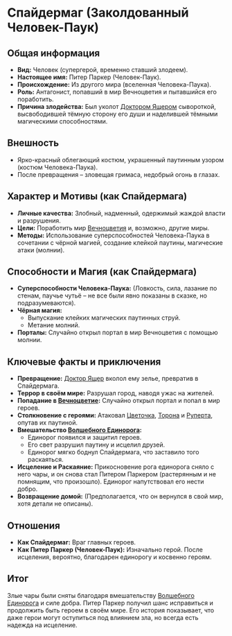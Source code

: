 # Спайдермаг (Заколдованный Человек-Паук)

## Общая информация
- **Вид:** Человек (супергерой, временно ставший злодеем).
- **Настоящее имя:** Питер Паркер (Человек-Паук).
- **Происхождение:** Из другого мира (вселенная Человека-Паука).
- **Роль:** Антагонист, попавший в мир Вечноцветия и пытавшийся его поработить.
- **Причина злодейства:** Был уколот [Доктором Ящером](characters/villains/doktor_yascher.md) сывороткой, высвободившей тёмную сторону его души и наделившей тёмными магическими способностями.

## Внешность
- Ярко-красный облегающий костюм, украшенный паутинным узором (костюм Человека-Паука).
- После превращения – зловещая гримаса, недобрый огонь в глазах.

## Характер и Мотивы (как Спайдермага)
- **Личные качества:** Злобный, надменный, одержимый жаждой власти и разрушения.
- **Цели:** Поработить мир [Вечноцветия](places/vechnotsvetie_korolevstvo.md) и, возможно, другие миры.
- **Методы:** Использование суперспособностей Человека-Паука в сочетании с чёрной магией, создание клейкой паутины, магические атаки (молнии).

## Способности и Магия (как Спайдермага)
- **Суперспособности Человека-Паука:** (Ловкость, сила, лазание по стенам, паучье чутьё – не все были явно показаны в сказке, но подразумеваются).
- **Чёрная магия:**
    - Выпускание клейких магических паутинных струй.
    - Метание молний.
- **Порталы:** Случайно открыл портал в мир Вечноцветия с помощью молнии.

## Ключевые факты и приключения
- **Превращение:** [Доктор Ящер](characters/villains/doktor_yascher.md) вколол ему зелье, превратив в Спайдермага.
- **Террор в своём мире:** Разрушал город, наводя ужас на жителей.
- **Попадание в [Вечноцветие](places/vechnotsvetie_korolevstvo.md):** Случайно открыл портал и попал в мир героев.
- **Столкновение с героями:** Атаковал [Цветочка](characters/main_heroes/cvetochek.md), [Торона](characters/main_heroes/toron.md) и [Руперта](characters/main_heroes/rupert.md), опутав их паутиной.
- **Вмешательство [Волшебного Единорога](characters/friends_allies/volshebniy_edinorog_spasitel.md):**
    - Единорог появился и защитил героев.
    - Его свет разрушил паутину и исцелил друзей.
    - Единорог мягко боднул Спайдермага, что заставило того раскаяться.
- **Исцеление и Раскаяние:** Прикосновение рога единорога сняло с него чары, и он снова стал Питером Паркером (растерянным и не помнящим, что произошло). Единорог напутствовал его нести добро.
- **Возвращение домой:** (Предполагается, что он вернулся в свой мир, хотя детали не описаны).

## Отношения
- **Как Спайдермаг:** Враг главных героев.
- **Как Питер Паркер (Человек-Паук):** Изначально герой. После исцеления, вероятно, благодарен единорогу и косвенно героям.

## Итог
Злые чары были сняты благодаря вмешательству [Волшебного Единорога](characters/friends_allies/volshebniy_edinorog_spasitel.md) и силе добра. Питер Паркер получил шанс исправиться и продолжить быть героем в своём мире. Его история показывает, что даже герои могут оступиться под влиянием зла, но всегда есть надежда на исцеление.